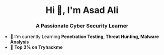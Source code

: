 <h1 align="center">Hi 👋, I'm Asad Ali</h1>
<h3 align="center">A Passionate Cyber Security Learner</h3>

- 🌱 I'm currently Learning **Penetration Testing, Threat Hunting, Malware Analysis**
- 🌱 **Top 3% on Tryhackme**


